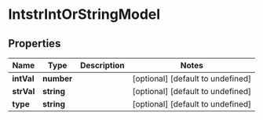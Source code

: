# IntstrIntOrStringModel

## Properties

Name | Type | Description | Notes
------------ | ------------- | ------------- | -------------
**intVal** | **number** |  | [optional] [default to undefined]
**strVal** | **string** |  | [optional] [default to undefined]
**type** | **string** |  | [optional] [default to undefined]


